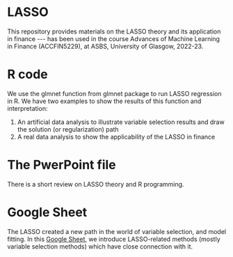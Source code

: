 # LASSO
This repository provides materials on the LASSO theory and its application in finance --- has been used in the course Advances of Machine Learning in Finance (ACCFIN5229), at ASBS, University of Glasgow, 2022-23.

# R code
We use the glmnet function from glmnet package to run LASSO regression in R. We have two examples to show the results of this function and interpretation:
1) An artificial data analysis to illustrate variable selection results and draw the solution (or regularization) path 
2) A real data analysis to show the applicability of the LASSO in finance

# The PwerPoint file
There is a short review on LASSO theory and R programming.

# Google Sheet
The LASSO created a new path in the world of variable selection, and model fitting. In this [Google Sheet](https://docs.google.com/spreadsheets/d/1MSrK9J_LY4USCosxjmCCPW6U2sEnZw0LuaeUOV_FumE/edit?usp=sharing), we introduce LASSO-related methods (mostly variable selection methods) which have close connection with it. 


